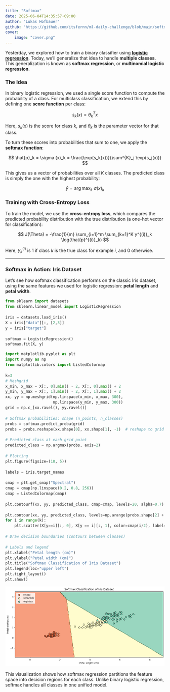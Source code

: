```yaml
---
title: "Softmax"
date: 2025-06-04T14:35:57+09:00
author: "Lukas Hofbauer"
github: "https://github.com/itsfernn/ml-daily-challenge/blob/main/softmax/softmax.ipynb"
cover:
    image: "cover.png"
---
```

Yesterday, we explored how to train a binary classifier using [**logistic regression**](logistic-regression). Today, we’ll generalize that idea to handle **multiple classes**. This generalization is known as **softmax regression**, or **multinomial logistic regression**.

### The Idea

In binary logistic regression, we used a single score function to compute the probability of a class. For multiclass classification, we extend this by defining one **score function** per class:

$$
s_k(x) = \theta_k^T x
$$

Here, $s_k(x)$ is the score for class $k$, and $\theta_k$ is the parameter vector for that class.

To turn these scores into probabilities that sum to one, we apply the **softmax function**:

$$
\hat{p}_k = \sigma (x)_k = \frac{\exp(s_k(x))}{\sum^{K}_j \exp(s_j(x))}
$$

This gives us a vector of probabilities over all $K$ classes. The predicted class is simply the one with the highest probability:

$$
\hat{y} = \arg\max_k ~ \sigma(x)_k
$$

### Training with Cross-Entropy Loss

To train the model, we use the **cross-entropy loss**, which compares the predicted probability distribution with the true distribution (a one-hot vector for classification):

$$
J(\Theta) = -\frac{1}{m} \sum_{i=1}^m \sum_{k=1}^K y^{(i)}_k \log(\hat{p}^{(i)}_k)
$$

Here, $y^{(i)}_k$ is 1 if class $k$ is the true class for example $i$, and 0 otherwise.

---

### Softmax in Action: Iris Dataset

Let’s see how softmax classification performs on the classic Iris dataset, using the same features we used for logistic regression: **petal length** and **petal width**.


```python
from sklearn import datasets
from sklearn.linear_model import LogisticRegression

iris = datasets.load_iris()
X = iris["data"][:, [2,3]]
y = iris["target"]

softmax = LogisticRegression()
softmax.fit(X, y)
```


```python
import matplotlib.pyplot as plt
import numpy as np
from matplotlib.colors import ListedColormap

k=3
# Meshgrid
x_min, x_max = X[:, 0].min() - 2, X[:, 0].max() + 2
y_min, y_max = X[:, 1].min() - 2, X[:, 1].max() + 2
xx, yy = np.meshgrid(np.linspace(x_min, x_max, 300),
                     np.linspace(y_min, y_max, 300))
grid = np.c_[xx.ravel(), yy.ravel()]

# Softmax probabilities: shape (n_points, n_classes)
probs = softmax.predict_proba(grid)
probs = probs.reshape(xx.shape[0], xx.shape[1], -1)  # reshape to grid shape

# Predicted class at each grid point
predicted_class = np.argmax(probs, axis=2)

# Plotting
plt.figure(figsize=(10, 5))

labels = iris.target_names

cmap = plt.get_cmap("Spectral")
cmap = cmap(np.linspace(0.2, 0.8, 256)) 
cmap = ListedColormap(cmap)

plt.contourf(xx, yy, predicted_class, cmap=cmap, levels=20, alpha=0.7)

plt.contour(xx, yy, predicted_class, levels=np.arange(probs.shape[2] + 1) - 0.5, colors='black', linestyles=':', linewidths=2, alpha=0.7)
for i in range(k):
    plt.scatter(X[y==i][:, 0], X[y == i][:, 1], color=cmap(i/2), label=labels[i], edgecolor='k', alpha=1, s=50)

# Draw decision boundaries (contours between classes)

# Labels and legend
plt.xlabel("Petal length (cm)")
plt.ylabel("Petal width (cm)")
plt.title("Softmax Classification of Iris Dataset")
plt.legend(loc="upper left")
plt.tight_layout()
plt.show()

```


    
![png](output_2_0.png)
    


This visualization shows how softmax regression partitions the feature space into decision regions for each class. Unlike binary logistic regression, softmax handles all classes in one unified model.

